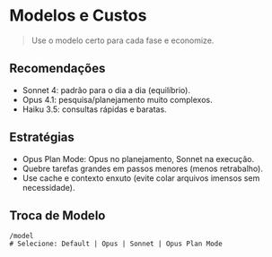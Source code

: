 # Modelos e Custos

> Use o modelo certo para cada fase e economize.

## Recomendações
- Sonnet 4: padrão para o dia a dia (equilíbrio).
- Opus 4.1: pesquisa/planejamento muito complexos.
- Haiku 3.5: consultas rápidas e baratas.

## Estratégias
- Opus Plan Mode: Opus no planejamento, Sonnet na execução.
- Quebre tarefas grandes em passos menores (menos retrabalho).
- Use cache e contexto enxuto (evite colar arquivos imensos sem necessidade).

## Troca de Modelo
```text
/model
# Selecione: Default | Opus | Sonnet | Opus Plan Mode
```
